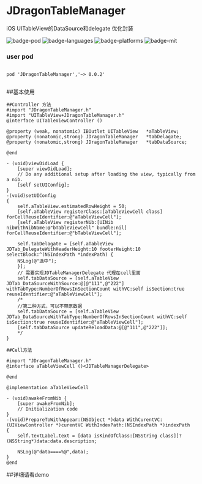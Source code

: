 # JDragonTableManager

iOS  UITableView的DataSource和delegate  优化封装

![badge-pod] ![badge-languages] ![badge-platforms] ![badge-mit]



### user pod

```

pod 'JDragonTableManager','~> 0.0.2'


```


##基本使用

```
##Controller 方法
#import "JDragonTableManager.h"
#import "UITableView+JDragonTableManager.h"
@interface UITableViewController ()

@property (weak, nonatomic) IBOutlet UITableView   *aTableView;
@property (nonatomic,strong) JDragonTableManager   *tabDelagate;
@property (nonatomic,strong) JDragonTableManager   *tabDataSource;

@end

- (void)viewDidLoad {
    [super viewDidLoad];
    // Do any additional setup after loading the view, typically from a nib.
    [self setUIConfig];
}
-(void)setUIConfig
{
    self.aTableView.estimatedRowHeight = 50;
    [self.aTableView registerClass:[aTableViewCell class] forCellReuseIdentifier:@"aTableViewCell"];
    [self.aTableView registerNib:[UINib nibWithNibName:@"bTableViewCell" bundle:nil] forCellReuseIdentifier:@"bTableViewCell"];

    self.tabDelagate = [self.aTableView JDTab_DelegateWithHeaderHeight:10 footerHeight:10 selectBlock:^(NSIndexPath *indexPath) {
    NSLog(@"选中");
    }];
    // 需要实现JDTableManagerDelegate 代理在cell里面
    self.tabDataSource = [self.aTableView JDTab_DataSourceWithSource:@[@"111",@"222"] withTabType:NumberOfRowsInSectionCount withVC:self isSection:true reuseIdentifier:@"aTableViewCell"];
    /*
    //第二种方式，可以不带原数据
    self.tabDataSource = [self.aTableView JDTab_DataSourceWithTabType:NumberOfRowsInSectionCount withVC:self isSection:true reuseIdentifier:@"aTableViewCell"];
    [self.tabDataSource updateReloadData:@[@"111",@"222"]];
    */
}

##Cell方法

#import "JDragonTableManager.h"
@interface aTableViewCell ()<JDTableManagerDelegate>

@end

@implementation aTableViewCell

- (void)awakeFromNib {
    [super awakeFromNib];
    // Initialization code
}
-(void)PrepareToWithAppear:(NSObject *)data WithCurentVC:(UIViewController *)curentVC WithIndexPath:(NSIndexPath *)indexPath
{
    self.textLabel.text = [data isKindOfClass:[NSString class]]?(NSString*)data:data.description;

    NSLog(@"data====%@",data);
}
@end

```


##详细请看demo

[badge-platforms]: https://img.shields.io/badge/platforms-iOS-lightgrey.svg
[badge-pod]: https://img.shields.io/cocoapods/v/LCPhotoBrowser.svg?label=version
[badge-languages]: https://img.shields.io/badge/languages-ObjC-orange.svg
[badge-mit]: https://img.shields.io/badge/license-MIT-blue.svg

